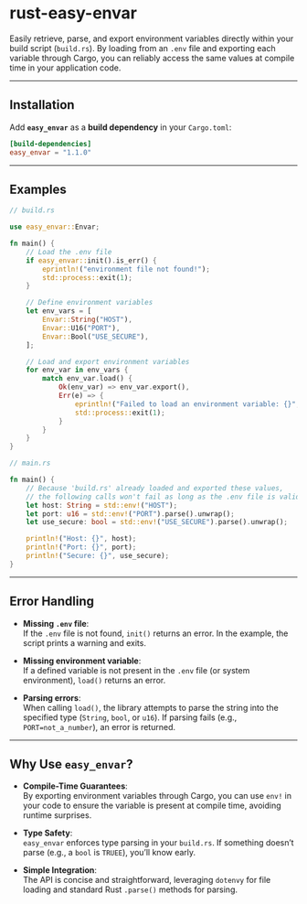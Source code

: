 # rust-easy-envar

Easily retrieve, parse, and export environment variables directly within your build script (`build.rs`).
By loading from an `.env` file and exporting each variable through Cargo, you can reliably access the same values at compile time in your application code.

---

## Installation

Add **`easy_envar`** as a **build dependency** in your `Cargo.toml`:

```toml
[build-dependencies]
easy_envar = "1.1.0"
```

---

## Examples

```rust
// build.rs

use easy_envar::Envar;

fn main() {
    // Load the .env file
    if easy_envar::init().is_err() {
        eprintln!("environment file not found!");
        std::process::exit(1);
    }

    // Define environment variables
    let env_vars = [
        Envar::String("HOST"),
        Envar::U16("PORT"),
        Envar::Bool("USE_SECURE"),
    ];

    // Load and export environment variables
    for env_var in env_vars {
        match env_var.load() {
            Ok(env_var) => env_var.export(),
            Err(e) => {
                eprintln!("Failed to load an environment variable: {}", e);
                std::process::exit(1);
            }
        }
    }
}
```

```rust
// main.rs

fn main() {
    // Because 'build.rs' already loaded and exported these values,
    // the following calls won't fail as long as the .env file is valid.
    let host: String = std::env!("HOST");
    let port: u16 = std::env!("PORT").parse().unwrap();
    let use_secure: bool = std::env!("USE_SECURE").parse().unwrap();

    println!("Host: {}", host);
    println!("Port: {}", port);
    println!("Secure: {}", use_secure);
}
```

---

## Error Handling

- **Missing `.env` file**:  
  If the `.env` file is not found, `init()` returns an error. In the example, the script prints a warning and exits.

- **Missing environment variable**:  
  If a defined variable is not present in the `.env` file (or system environment), `load()` returns an error.

- **Parsing errors**:  
  When calling `load()`, the library attempts to parse the string into the specified type (`String`, `bool`, or `u16`). If parsing fails (e.g., `PORT=not_a_number`), an error is returned.

---

## Why Use `easy_envar`?

- **Compile-Time Guarantees**:  
  By exporting environment variables through Cargo, you can use `env!` in your code to ensure the variable is present at compile time, avoiding runtime surprises.

- **Type Safety**:  
  `easy_envar` enforces type parsing in your `build.rs`. If something doesn’t parse (e.g., a `bool` is `TRUEE`), you’ll know early.

- **Simple Integration**:  
  The API is concise and straightforward, leveraging `dotenvy` for file loading and standard Rust `.parse()` methods for parsing.
